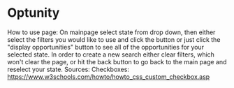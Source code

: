 # Optunity
How to use page:
On mainpage select state from drop down, then either select the filters you would like to use and click the button or just click the "display opportunities" button to see all of the opportunities for your selected state. In order to create a new search either clear filters, which won't clear the  page, or hit the back button to go back to the main page and reselect your state.
Sources:
Checkboxes: https://www.w3schools.com/howto/howto_css_custom_checkbox.asp

